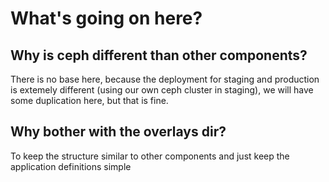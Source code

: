 # What's going on here?

## Why is ceph different than other components?

There is no base here, because the deployment for staging and production is extemely different (using our own ceph cluster in staging), we will have some duplication here, but that is fine.

## Why bother with the overlays dir?

To keep the structure similar to other components and just keep the application definitions simple
